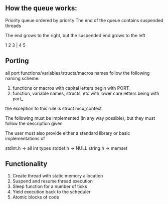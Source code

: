 How the queue works:
---

Priority queue ordered by priority
The end of the queue contains suspended threads

The end grows to the right, but the suspended end grows to the left


1 2 3 | 4 5

Porting
---

all port functions/variables/structs/macros names follow the following naming scheme:
1. functions or macros with capital letters begin with PORT_
2. function, variable names, structs, etc with lower care letters being with port_

the exception to this rule is struct mcu\_context

The following must be implemented (in any way possible), but they must follow the description given

The user must also provide either a standard library or basic implementations of

stdint.h -> all int types
stddef.h -> NULL
string.h -> memset

Functionality
---

1. Create thread with static memory allocation
2. Suspend and resume thread execution
3. Sleep function for a number of ticks
4. Yield execution back to the scheduler
5. Atomic blocks of code
